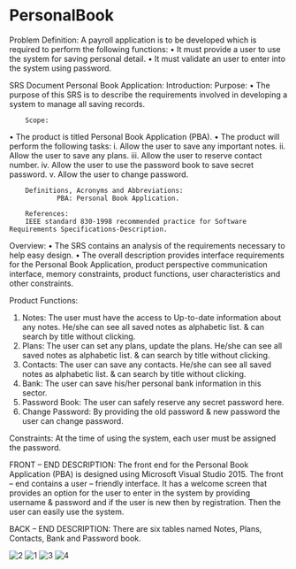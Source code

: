 # PersonalBook



Problem Definition:
A payroll application is to be developed which is required to perform the following functions:
•	It must provide a user to use the system for saving personal detail.
•	It must validate an user to enter into the system using password.

SRS Document Personal Book Application:
   Introduction:
       Purpose:
•	The purpose of this SRS is to describe the requirements involved in developing a system to manage all saving records.
        
        Scope:
•	The product is titled Personal Book Application (PBA).
•	The product will perform the following tasks:
i.	Allow the user to save any important notes.
ii.	Allow the user to save any plans.
iii.	Allow the user to reserve contact number.
iv.	Allow the user to use the password book to save secret password.
v.	Allow the user to change password.
        
        Definitions, Acronyms and Abbreviations:
                PBA: Personal Book Application.

        References:
        IEEE standard 830-1998 recommended practice for Software Requirements Specifications-Description.        
Overview:
•	The SRS contains an analysis of the requirements necessary to help easy design.
•	The overall description provides interface requirements for the Personal Book Application, product perspective communication interface, memory constraints, product functions, user characteristics and other constraints.

Product Functions:
1.	Notes: The user must have the access to Up-to-date information about any notes. He/she can see all saved notes as alphabetic list. & can search by title without clicking.
2.	Plans: The user can set any plans, update the plans. He/she can see all saved notes as alphabetic list. & can search by title without clicking.
3.	Contacts: The user can save any contacts. He/she can see all saved notes as alphabetic list. & can search by title without clicking.
4.	Bank: The user can save his/her personal bank information in this sector.
5.	Password Book: The user can safely reserve any secret password here.
6.	Change Password: By providing the old password & new password the user can change password.

Constraints:
      At the time of using the system, each user must be assigned the password.

FRONT – END DESCRIPTION:
            The front end for the Personal Book Application (PBA) is designed using Microsoft Visual Studio 2015. The front – end contains a user – friendly interface. It has a welcome screen that provides an option for the user to enter in the system by providing username & password and if the user is new then by registration. Then the user can easily use the system.

BACK – END DESCRIPTION: 
         There are six tables named Notes, Plans, Contacts, Bank and Password book.
         
![2](https://user-images.githubusercontent.com/59042800/76698977-b390d480-66d2-11ea-92cd-7f5a32fb2f0f.jpg)
![1](https://user-images.githubusercontent.com/59042800/76698979-b7bcf200-66d2-11ea-9f54-c8df144e3f5c.jpg)
![3](https://user-images.githubusercontent.com/59042800/76699075-e6879800-66d3-11ea-9c41-eed2a02574c4.jpg)
![4](https://user-images.githubusercontent.com/59042800/76699076-eb4c4c00-66d3-11ea-84ce-0e0a24bde8d4.jpg)

